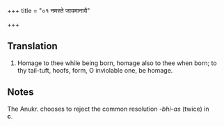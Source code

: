 +++
title = "०१ नमस्ते जायमानायै"

+++
## Translation
1. Homage to thee while being born, homage also to thee when born; to  
thy tail-tuft, hoofs, form, O inviolable one, be homage.

## Notes
The Anukr. chooses to reject the common resolution *-bhi-as* (twice) in  
**c**.
